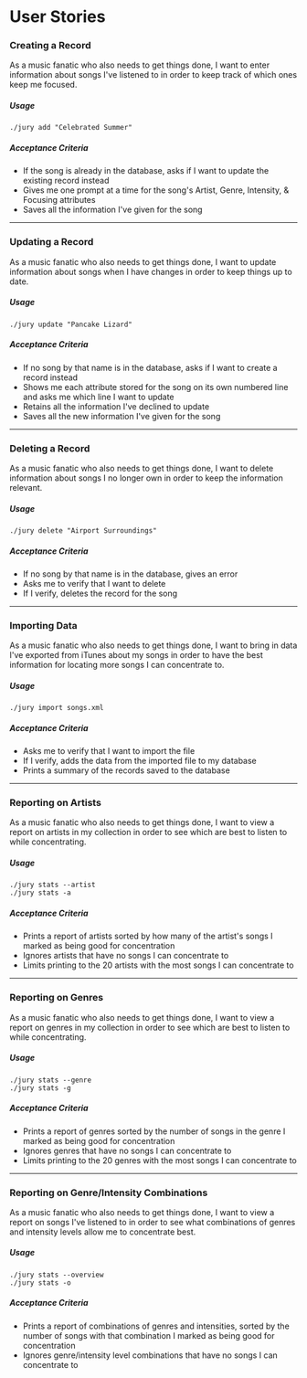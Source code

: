 # User Stories

### Creating a Record

As a music fanatic who also needs to get things done,
I want to enter information about songs I've listened to
in order to keep track of which ones keep me focused.

##### Usage

    ./jury add "Celebrated Summer"

##### Acceptance Criteria

* If the song is already in the database, asks if I want to update the existing record instead
* Gives me one prompt at a time for the song's Artist, Genre, Intensity, & Focusing attributes
* Saves all the information I've given for the song

---

### Updating a Record

As a music fanatic who also needs to get things done,
I want to update information about songs when I have changes
in order to keep things up to date.

##### Usage

    ./jury update "Pancake Lizard"

##### Acceptance Criteria

* If no song by that name is in the database, asks if I want to create a record instead
* Shows me each attribute stored for the song on its own numbered line and asks me which line I want to update
* Retains all the information I've declined to update
* Saves all the new information I've given for the song

---

### Deleting a Record

As a music fanatic who also needs to get things done,
I want to delete information about songs I no longer own
in order to keep the information relevant.

##### Usage

    ./jury delete "Airport Surroundings"

##### Acceptance Criteria

* If no song by that name is in the database, gives an error
* Asks me to verify that I want to delete
* If I verify, deletes the record for the song

---

### Importing Data

As a music fanatic who also needs to get things done,
I want to bring in data I've exported from iTunes about my songs
in order to have the best information for locating more songs I can concentrate to.

##### Usage

    ./jury import songs.xml

##### Acceptance Criteria

* Asks me to verify that I want to import the file
* If I verify, adds the data from the imported file to my database
* Prints a summary of the records saved to the database

---

### Reporting on Artists

As a music fanatic who also needs to get things done,
I want to view a report on artists in my collection
in order to see which are best to listen to while concentrating.

##### Usage

    ./jury stats --artist
    ./jury stats -a

##### Acceptance Criteria

* Prints a report of artists sorted by how many of the artist's songs I marked as being good for concentration
* Ignores artists that have no songs I can concentrate to
* Limits printing to the 20 artists with the most songs I can concentrate to

---

### Reporting on Genres

As a music fanatic who also needs to get things done,
I want to view a report on genres in my collection
in order to see which are best to listen to while concentrating.

##### Usage

    ./jury stats --genre
    ./jury stats -g

##### Acceptance Criteria

* Prints a report of genres sorted by the number of songs in the genre I marked as being good for concentration
* Ignores genres that have no songs I can concentrate to
* Limits printing to the 20 genres with the most songs I can concentrate to

---

### Reporting on Genre/Intensity Combinations

As a music fanatic who also needs to get things done,
I want to view a report on songs I've listened to
in order to see what combinations of genres and intensity levels allow me to concentrate best.

##### Usage

    ./jury stats --overview
    ./jury stats -o


##### Acceptance Criteria

* Prints a report of combinations of genres and intensities, sorted by the number of songs with that combination I marked as being good for concentration
* Ignores genre/intensity level combinations that have no songs I can concentrate to
